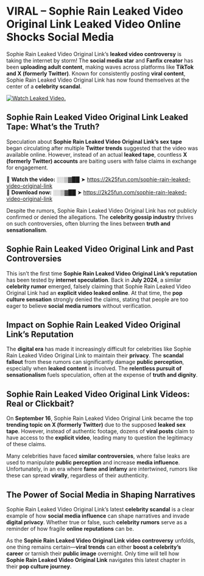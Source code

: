 # VIRAL – Sophie Rain Leaked Video Original Link Leaked Video Online Shocks Social Media 

Sophie Rain Leaked Video Original Link’s **leaked video controversy** is taking the internet by storm! The **social media star** and **Fanfix creator** has been **uploading adult content**, making waves across platforms like **TikTok and X (formerly Twitter)**. Known for consistently posting **viral content**, Sophie Rain Leaked Video Original Link has now found themselves at the center of a **celebrity scandal**.  

[![Watch Leaked Video.](https://miro.medium.com/v2/resize:fit:828/format:webp/1*cilzJN44JGOrTw9NJCrNHA.gif "Watch Leaked Video")](https://2k25fun.com/sophie-rain-leaked-video-original-link)

## **Sophie Rain Leaked Video Original Link Leaked Tape: What’s the Truth?**  
Speculation about **Sophie Rain Leaked Video Original Link’s sex tape** began circulating after multiple **Twitter trends** suggested that the video was available online. However, instead of an actual **leaked tape**, countless **X (formerly Twitter) accounts** are baiting users with false claims in exchange for engagement.  

🔹 **Watch the video:** ░░▒▓██ ➤ https://2k25fun.com/sophie-rain-leaked-video-original-link  
🔹 **Download now:** ░░▒▓██ ➤ https://2k25fun.com/sophie-rain-leaked-video-original-link  

Despite the rumors, Sophie Rain Leaked Video Original Link has not publicly confirmed or denied the allegations. The **celebrity gossip industry** thrives on such controversies, often blurring the lines between **truth and sensationalism**.  

## **Sophie Rain Leaked Video Original Link and Past Controversies**  
This isn’t the first time **Sophie Rain Leaked Video Original Link’s reputation** has been tested by **internet speculation**. Back in **July 2024**, a similar **celebrity rumor** emerged, falsely claiming that Sophie Rain Leaked Video Original Link had an **explicit video leaked online**. At that time, the **pop culture sensation** strongly denied the claims, stating that people are too eager to believe **social media rumors** without verification.  

## **Impact on Sophie Rain Leaked Video Original Link’s Reputation**  
The **digital era** has made it increasingly difficult for celebrities like Sophie Rain Leaked Video Original Link to maintain their **privacy**. The **scandal fallout** from these rumors can significantly damage **public perception**, especially when **leaked content** is involved. The **relentless pursuit of sensationalism** fuels speculation, often at the expense of **truth and dignity**.  

## **Sophie Rain Leaked Video Original Link Videos: Real or Clickbait?**  
On **September 16**, Sophie Rain Leaked Video Original Link became the top **trending topic on X (formerly Twitter)** due to the supposed **leaked sex tape**. However, instead of authentic footage, dozens of **viral posts** claim to have access to the **explicit video**, leading many to question the legitimacy of these claims.  

Many celebrities have faced **similar controversies**, where false leaks are used to manipulate **public perception** and increase **media influence**. Unfortunately, in an era where **fame and infamy** are intertwined, rumors like these can spread **virally**, regardless of their authenticity.  

## **The Power of Social Media in Shaping Narratives**  
Sophie Rain Leaked Video Original Link’s latest **celebrity scandal** is a clear example of how **social media influence** can shape narratives and invade **digital privacy**. Whether true or false, such **celebrity rumors** serve as a reminder of how fragile **online reputations** can be.  

As the **Sophie Rain Leaked Video Original Link video controversy** unfolds, one thing remains certain—**viral trends** can either **boost a celebrity’s career** or tarnish their **public image** overnight. Only time will tell how **Sophie Rain Leaked Video Original Link** navigates this latest chapter in their **pop culture journey**. 